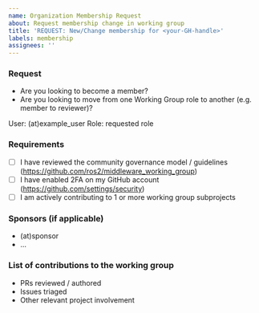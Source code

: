 ```yaml
---
name: Organization Membership Request
about: Request membership change in working group
title: 'REQUEST: New/Change membership for <your-GH-handle>'
labels: membership
assignees: ''
---
```


### Request
- Are you looking to become a member?
- Are you looking to move from one Working Group role to another (e.g. member to reviewer)?

User: (at)example_user
Role: requested role

### Requirements

- [ ] I have reviewed the community governance model / guidelines (https://github.com/ros2/middleware_working_group)
- [ ] I have enabled 2FA on my GitHub account (https://github.com/settings/security)
- [ ] I am actively contributing to 1 or more working group subprojects

### Sponsors (if applicable)
- (at)sponsor
- ...

### List of contributions to the working group
- PRs reviewed / authored
- Issues triaged
- Other relevant project involvement
